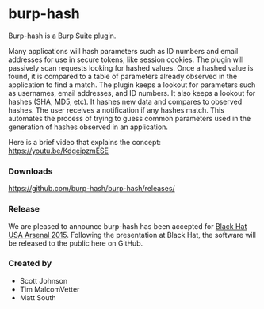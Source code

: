 # burp-hash

Burp-hash is a Burp Suite plugin. 

Many applications will hash parameters such as ID numbers and email addresses for use in secure tokens, like session cookies. The plugin will passively scan requests looking for hashed values. Once a hashed value is found, it is compared to a table of parameters already observed in the application to find a match. The plugin keeps a lookout for parameters such as usernames, email addresses, and ID numbers. It also keeps a lookout for hashes (SHA, MD5, etc). It hashes new data and compares to observed hashes. The user receives a notification if any hashes match. This automates the process of trying to guess common parameters used in the generation of hashes observed in an application.

Here is a brief video that explains the concept: https://youtu.be/KdgeipzmESE

### Downloads

https://github.com/burp-hash/burp-hash/releases/

### Release

We are pleased to announce burp-hash has been accepted for [Black Hat USA Arsenal 2015](https://www.blackhat.com/us-15/arsenal.html#burp-hash). Following the presentation at Black Hat, the software will be released to the public here on GitHub.


### Created by

* Scott Johnson
* Tim MalcomVetter
* Matt South

